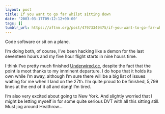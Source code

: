 ```yaml
---
layout: post
title: If you want to go far whilst sitting down
date: '2003-03-17T09:12:12+00:00'
tags: []
tumblr_url: https://aftnn.org/post/47973349475/if-you-want-to-go-far-whilst-sitting-down
---
```

<p>Code software or sit on a plane.</p>
<p>I&rsquo;m doing both, of course, I&rsquo;ve been hacking like a demon for the last seventeen hours and my five hour flight starts in nine hours time.</p>
<p>I think I&rsquo;ve pretty much finished <a href="http://underwired.cc">Underwired.cc</a>, despite the fact that the point is moot thanks to my imminent departure. I do hope that it holds its own while I&rsquo;m away, although I&rsquo;m sure there will be a big list of issues waiting for me when I land on the 27th. I&rsquo;m quite proud to be finished, 5,799 lines at the end of it all and dang! I&rsquo;m tired.</p>
<p>I&rsquo;m also very excited about going to New York. And slightly worried that I might be letting myself in for some quite serious DVT with all this sitting still. Must jog around Heathrow&hellip;</p>

